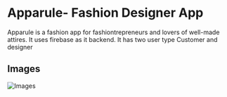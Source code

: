# Apparule- Fashion Designer App
Apparule is a fashion app for fashiontrepreneurs and lovers of well-made attires. It uses firebase as it backend. 
It has two user type Customer and designer

## Images  
![Images](C:\Users\Abayomi\Documents\ThingsToTransfer\Apparule\images\Get_Started1.jpg)  





